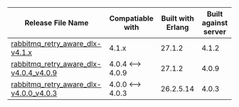 | Release File Name                                                                | Compatiable with                      | Built with Erlang | Built against server |
|----------------------------------------------------------------------------------|---------------------------------------|-------------------|----------------------|
| [rabbitmq_retry_aware_dlx-v4.1.x](rabbitmq_retry_aware_dlx-v4.1.x)               | 4.1.x                                 | 27.1.2            | 4.1.2                |
| [rabbitmq_retry_aware_dlx-v4.0.4_v4.0.9](rabbitmq_retry_aware_dlx-v4.0.4_v4.0.9) | 4.0.4 <--> 4.0.9                      | 27.1.2            | 4.0.9                |
| [rabbitmq_retry_aware_dlx-v4.0.0_v4.0.3](rabbitmq_retry_aware_dlx-v4.0.0_v4.0.3) | 4.0.0 <--> 4.0.3                      | 26.2.5.14         | 4.0.3                |
